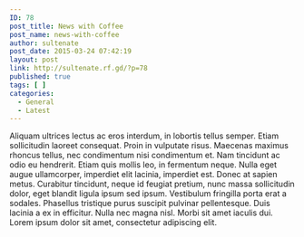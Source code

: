 ```yaml
---
ID: 78
post_title: News with Coffee
post_name: news-with-coffee
author: sultenate
post_date: 2015-03-24 07:42:19
layout: post
link: http://sultenate.rf.gd/?p=78
published: true
tags: [ ]
categories:
  - General
  - Latest
---
```

Aliquam ultrices lectus ac eros interdum, in lobortis tellus semper. Etiam sollicitudin laoreet consequat. Proin in vulputate risus. Maecenas maximus rhoncus tellus, nec condimentum nisi condimentum et. Nam tincidunt ac odio eu hendrerit. Etiam quis mollis leo, in fermentum neque. Nulla eget augue ullamcorper, imperdiet elit lacinia, imperdiet est. Donec at sapien metus. Curabitur tincidunt, neque id feugiat pretium, nunc massa sollicitudin dolor, eget blandit ligula ipsum sed ipsum. Vestibulum fringilla porta erat a sodales. Phasellus tristique purus suscipit pulvinar pellentesque. Duis lacinia a ex in efficitur. Nulla nec magna nisl. Morbi sit amet iaculis dui. Lorem ipsum dolor sit amet, consectetur adipiscing elit.